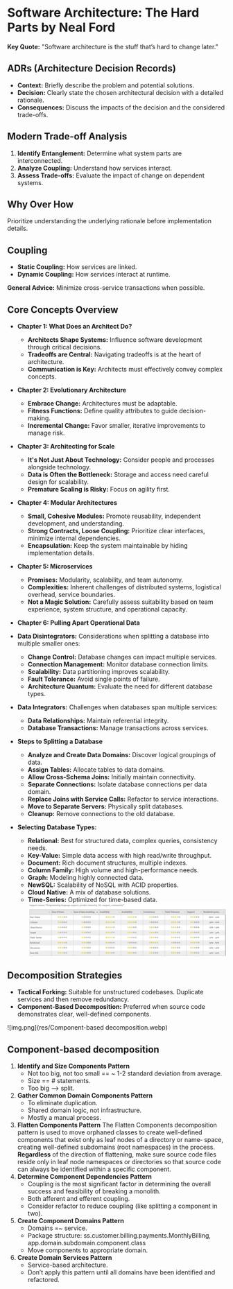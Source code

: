 # Software Architecture: The Hard Parts by Neal Ford

**Key Quote:** "Software architecture is the stuff that’s hard to change later."

## ADRs (Architecture Decision Records)

* **Context:**  Briefly describe the problem and potential solutions.
* **Decision:**  Clearly state the chosen architectural decision with a detailed rationale.
* **Consequences:**  Discuss the impacts of the decision and the considered trade-offs.

## Modern Trade-off Analysis

1. **Identify Entanglement:** Determine what system parts are interconnected.
2. **Analyze Coupling:**  Understand how services interact.
3. **Assess Trade-offs:**  Evaluate the impact of change on dependent systems.

## Why Over How

Prioritize understanding the underlying rationale before implementation details.

## Coupling

* **Static Coupling:**  How services are linked.
* **Dynamic Coupling:**  How services interact at runtime.

**General Advice:**  Minimize cross-service transactions when possible.

## Core Concepts Overview

* **Chapter 1: What Does an Architect Do?**
  * **Architects Shape Systems:** Influence software development through critical decisions.
  * **Tradeoffs are Central:** Navigating tradeoffs is at the heart of architecture.
  * **Communication is Key:**  Architects must effectively convey complex concepts.

* **Chapter 2: Evolutionary Architecture**
  * **Embrace Change:**  Architectures must be adaptable.
  * **Fitness Functions:**  Define quality attributes to guide decision-making.
  * **Incremental Change:**  Favor smaller, iterative improvements to manage risk.

* **Chapter 3: Architecting for Scale**
  * **It's Not Just About Technology:**  Consider people and processes alongside technology.
  * **Data is Often the Bottleneck:**   Storage and access need careful design for scalability.
  * **Premature Scaling is Risky:**  Focus on agility first.

* **Chapter 4: Modular Architectures**
  * **Small, Cohesive Modules:**  Promote reusability, independent development, and understanding.
  * **Strong Contracts, Loose Coupling:**  Prioritize clear interfaces, minimize internal
    dependencies.
  * **Encapsulation:** Keep the system maintainable by hiding implementation details.

* **Chapter 5: Microservices**
  * **Promises:** Modularity, scalability, and team autonomy.
  * **Complexities:**  Inherent challenges of distributed systems, logistical overhead, service
    boundaries.
  * **Not a Magic Solution:**  Carefully assess suitability based on team experience, system
    structure, and operational capacity.

* **Chapter 6: Pulling Apart Operational Data**
* **Data Disintegrators:** Considerations when splitting a database into multiple smaller ones:
    * **Change Control:** Database changes can impact multiple services.
    * **Connection Management:** Monitor database connection limits.
    * **Scalability:** Data partitioning improves scalability.
    * **Fault Tolerance:** Avoid single points of failure.
    * **Architecture Quantum:** Evaluate the need for different database types.

* **Data Integrators:** Challenges when databases span multiple services:
    * **Data Relationships:** Maintain referential integrity.
    * **Database Transactions:** Manage transactions across services.

* **Steps to Splitting a Database**
    * **Analyze and Create Data Domains:** Discover logical groupings of data.
    * **Assign Tables:** Allocate tables to data domains.
    * **Allow Cross-Schema Joins:** Initially maintain connectivity.
    * **Separate Connections:** Isolate database connections per data domain.
    * **Replace Joins with Service Calls:** Refactor to service interactions.
    * **Move to Separate Servers:** Physically split databases.
    * **Cleanup:** Remove connections to the old database.

* **Selecting Database Types:**
    * **Relational:** Best for structured data, complex queries, consistency needs.
    * **Key-Value:** Simple data access with high read/write throughput.
    * **Document:** Rich document structures, multiple indexes.
    * **Column Family:** High volume and high-performance needs.
    * **Graph:** Modeling highly connected data.
    * **NewSQL:** Scalability of NoSQL with ACID properties.
    * **Cloud Native:** A mix of database solutions.
    * **Time-Series:** Optimized for time-based data.
      ![img.png](res/img.png)

## Decomposition Strategies

* **Tactical Forking:**  Suitable for unstructured codebases. Duplicate services and then remove
  redundancy.
* **Component-Based Decomposition:**  Preferred when source code demonstrates clear, well-defined
  components.

![img.png](res/Component-based decomposition.webp)

## Component-based decomposition

1. **Identify and Size Components Pattern**
   * Not too big, not too small == ~ 1-2 standard deviation from average.
   * Size == # statements.
   * Too big –> split.
2. **Gather Common Domain Components Pattern**
   * To eliminate duplication.
   * Shared domain logic, not infrastructure.
   * Mostly a manual process.
3. **Flatten Components Pattern** The Flatten Components decomposition pattern is used to move
   orphaned classes to create well-defined components that exist only as leaf nodes of a directory
   or name‐ space, creating well-defined subdomains (root namespaces) in the process. **Regardless** of
   the direction of flattening, make sure source code files reside only in leaf node namespaces or
   directories so that source code can always be identified within a specific component.
4. **Determine Component Dependencies Pattern**
   * Coupling is the most significant factor in determining the overall success and feasibility of
     breaking a monolith.
   * Both afferent and efferent coupling.
   * Consider refactor to reduce coupling (like splitting a component in two).
5. **Create Component Domains Pattern**
   * Domains =~ service.
   * Package structure: ss.customer.billing.payments.MonthlyBilling,
     app.domain.subdomain.component.class
   * Move components to appropriate domain.
6. **Create Domain Services Pattern**
    * Service-based architecture.
    * Don’t apply this pattern until all domains have been identified and refactored.
